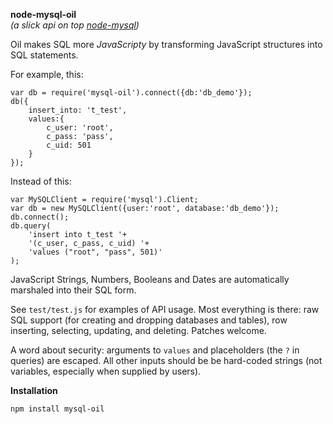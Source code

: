 **node-mysql-oil**  
*(a slick api on top [node-mysql](https://github.com/felixge/node-mysql))*

Oil makes SQL more *JavaScripty* by transforming JavaScript structures into SQL statements.

For example, this:

	var db = require('mysql-oil').connect({db:'db_demo'});
	db({
		insert_into: 't_test',
		values:{
			c_user: 'root',
			c_pass: 'pass',
			c_uid: 501
		}
	});

Instead of this:

	var MySQLClient = require('mysql').Client;
	var db = new MySQLClient({user:'root', database:'db_demo'});
	db.connect();
	db.query(
		'insert into t_test '+
		'(c_user, c_pass, c_uid) '+
		'values ("root", "pass", 501)'
	);

JavaScript Strings, Numbers, Booleans and Dates are automatically marshaled into their SQL form.

See `test/test.js` for examples of API usage. Most everything is there: raw SQL support (for creating and dropping databases and tables), row inserting, selecting, updating, and deleting. Patches welcome.

A word about security: arguments to `values` and placeholders (the `?` in queries) are escaped. All other inputs should be be hard-coded strings (not variables, especially when supplied by users).

**Installation**

`npm install mysql-oil`